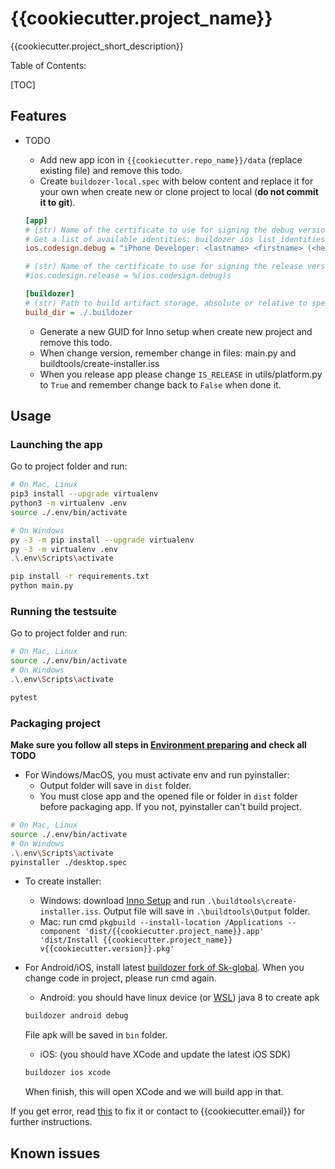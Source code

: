 # {{cookiecutter.project_name}}

{{cookiecutter.project_short_description}}

Table of Contents:

[TOC]

## Features


- TODO
    - Add new app icon in `{{cookiecutter.repo_name}}/data` (replace existing file) and remove this todo.
    - Create `buildozer-local.spec` with below content and replace it for your own when create new or clone project to local (**do not commit it to git**).

    ```ini
    [app]
    # (str) Name of the certificate to use for signing the debug version
    # Get a list of available identities: buildozer ios list_identities
    ios.codesign.debug = "iPhone Developer: <lastname> <firstname> (<hexstring>)"

    # (str) Name of the certificate to use for signing the release version
    #ios.codesign.release = %(ios.codesign.debug)s

    [buildozer]
    # (str) Path to build artifact storage, absolute or relative to spec file
    build_dir = ./.buildozer
    ```

    - Generate a new GUID for Inno setup when create new project and remove this todo.
    - When change version, remember change in files: main.py and buildtools/create-installer.iss
    - When you release app please change `IS_RELEASE` in utils/platform.py to `True` and remember change back to `False` when done it.

## Usage

### Launching the app

Go to project folder and run:

```bash
# On Mac, Linux
pip3 install --upgrade virtualenv
python3 -m virtualenv .env
source ./.env/bin/activate

# On Windows
py -3 -m pip install --upgrade virtualenv
py -3 -m virtualenv .env
.\.env\Scripts\activate

pip install -r requirements.txt
python main.py
```

### Running the testsuite

Go to project folder and run:

```bash
# On Mac, Linux
source ./.env/bin/activate
# On Windows
.\.env\Scripts\activate

pytest
```

### Packaging project

**Make sure you follow all steps in [Environment preparing](https://kivy-skglobal.readthedocs.io/en/latest/#environment-preparing) and check all TODO**

- For Windows/MacOS, you must activate env and run pyinstaller:
    - Output folder will save in `dist` folder.
    - You must close app and the opened file or folder in `dist` folder before packaging app. If you not, pyinstaller can't build project.

```bash
# On Mac, Linux
source ./.env/bin/activate
# On Windows
.\.env\Scripts\activate
pyinstaller ./desktop.spec
```

- To create installer:
    - Windows: download [Inno Setup](http://www.jrsoftware.org/isinfo.php) and run `.\buildtools\create-installer.iss`. Output file will save in `.\buildtools\Output` folder.
    - Mac: run cmd `pkgbuild --install-location /Applications --component 'dist/{{cookiecutter.project_name}}.app' 'dist/Install {{cookiecutter.project_name}} v{{cookiecutter.version}}.pkg'`

- For Android/iOS, install latest [buildozer fork of Sk-global](https://github.com/Thong-Tran/buildozer/tree/fix-errors). When you change code in project, please run cmd again.

    - Android: you should have linux device (or [WSL](https://docs.microsoft.com/en-us/windows/wsl)) java 8 to create apk

    ```bash
    buildozer android debug
    ```

    File apk will be saved in `bin` folder.

    - iOS: (you should have XCode and update the latest iOS SDK)

    ```bash
    buildozer ios xcode
    ```

    When finish, this will open XCode and we will build app in that.

If you get error, read [this](https://kivy-skglobal.readthedocs.io/en/latest/development/packaging-project/) to fix it or contact to {{cookiecutter.email}} for further instructions.

## Known issues
